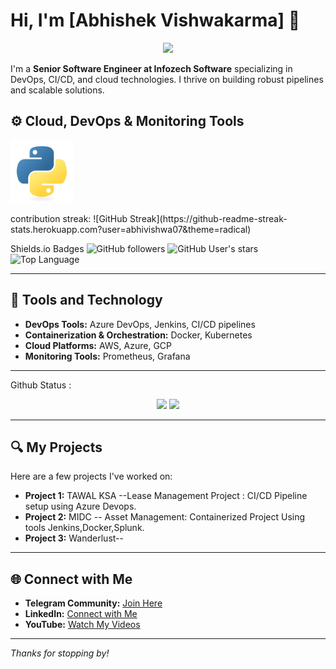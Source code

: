 # Hi, I'm [Abhishek Vishwakarma] 👋 

<p align="center">
  <img src="https://readme-typing-svg.herokuapp.com/?lines=Welcome+to+my+GitHub+Profile!;I+💻+Make+Deployment+Easy;I+love+Cloud+and+Devops&center=true&width=500&height=50" />
</p>

I'm a **Senior Software Engineer at Infozech Software** specializing in DevOps, CI/CD, and cloud technologies. I thrive on building robust pipelines and scalable solutions.


## ⚙️ Cloud, DevOps & Monitoring Tools
<p align="left">
  <img src="https://raw.githubusercontent.com/devicons/devicon/master/icons/python/python-original.svg" alt="python" height="100"/>
 
</p>
contribution streak:
![GitHub Streak](https://github-readme-streak-stats.herokuapp.com?user=abhivishwa07&theme=radical)

Shields.io Badges
![GitHub followers](https://img.shields.io/github/followers/abhivishwa07?label=Followers&style=social)
![GitHub User's stars](https://img.shields.io/github/stars/abhivishwa07?affiliations=OWNER%2CCOLLABORATOR&style=flat)
![Top Language](https://img.shields.io/github/languages/top/abhivishwa07/abhivishwa07)

---

## 🚀 Tools and Technology
- **DevOps Tools:** Azure DevOps, Jenkins, CI/CD pipelines
- **Containerization & Orchestration:** Docker, Kubernetes
- **Cloud Platforms:** AWS, Azure, GCP
- **Monitoring Tools:** Prometheus, Grafana

---
Github Status :
<p align="center">
  <img src="https://github-readme-stats.vercel.app/api?username=abhivishwa07&show_icons=true&theme=radical" width="48%" />
  <img src="https://github-readme-streak-stats.herokuapp.com?user=abhivishwa07&theme=radical" width="48%" />
</p>

----

## 🔍 My Projects
Here are a few projects I've worked on:
- **Project 1:** TAWAL KSA --Lease Management Project : CI/CD Pipeline setup using Azure Devops.
- **Project 2:** MIDC -- Asset Management: Containerized Project Using tools Jenkins,Docker,Splunk.
- **Project 3:** Wanderlust-- 
---

## 🌐 Connect with Me
- **Telegram Community:** [Join Here](https://t.me/devopsandsredocs)
- **LinkedIn:** [Connect with Me](https://www.linkedin.com/in/abhishek-vishwakarma-b6359b15b/)
- **YouTube:** [Watch My Videos](https://www.youtube.com/@devopswithabhi07)

---

*Thanks for stopping by!*
